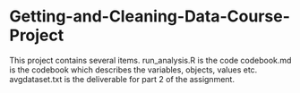 # Getting-and-Cleaning-Data-Course-Project
This project contains several items.
run_analysis.R is the code
codebook.md is the codebook which describes the variables, objects, values etc.
avgdataset.txt is the deliverable for part 2 of the assignment. 
